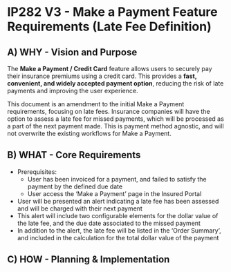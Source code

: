 # IP282 V3 - Make a Payment Feature Requirements (Late Fee Definition)

## **A) WHY - Vision and Purpose**

The **Make a Payment / Credit Card** feature allows users to securely pay their insurance premiums using a credit card. This provides a **fast, convenient, and widely accepted payment option**, reducing the risk of late payments and improving the user experience. 

This document is an amendment to the initial Make a Payment requirements, focusing on late fees. Insurance companies will have the option to assess a late fee for missed payments, which will be processed as a part of the next payment made. This is payment method agnostic, and will not overwrite the existing workflows for Make a Payment.

## **B) WHAT - Core Requirements**

- Prerequisites:
    - User has been invoiced for a payment, and failed to satisfy the payment by the defined due date
    - User access the ‘Make a Payment’ page in the Insured Portal
- User will be presented an alert indicating a late fee has been assessed and will be charged with their next payment
- This alert will include two configurable elements for the dollar value of the late fee, and the due date associated to the missed payment
- In addition to the alert, the late fee will be listed in the ‘Order Summary’, and included in the calculation for the total dollar value of the payment

## **C) HOW - Planning & Implementation**